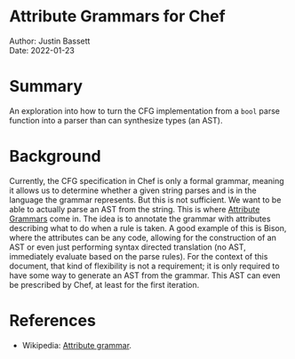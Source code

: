 # Attribute Grammars for Chef

Author: Justin Bassett<br>
Date: 2022-01-23

# Summary

An exploration into how to turn the CFG implementation from a `bool` parse
function into a parser than can synthesize types (an AST).

# Background

Currently, the CFG specification in Chef is only a formal grammar, meaning it
allows us to determine whether a given string parses and is in the language the
grammar represents. But this is not sufficient. We want to be able to actually
parse an AST from the string. This is where [Attribute Grammars][WIKI] come in.
The idea is to annotate the grammar with attributes describing what to do when
a rule is taken. A good example of this is Bison, where the attributes can be
any code, allowing for the construction of an AST or even just performing
syntax directed translation (no AST, immediately evaluate based on the parse
rules). For the context of this document, that kind of flexibility is not a
requirement; it is only required to have some way to generate an AST from the
grammar. This AST can even be prescribed by Chef, at least for the first
iteration.

# References

- Wikipedia: [Attribute grammar][WIKI].

  [WIKI]: https://en.wikipedia.org/wiki/Attribute_grammar
